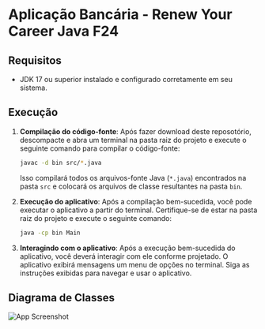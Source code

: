 # Aplicação Bancária - Renew Your Career Java F24

## Requisitos

- JDK 17 ou superior instalado e configurado corretamente em seu sistema.

## Execução

1. **Compilação do código-fonte**: Após fazer download deste reposotório, descompacte e abra um terminal na pasta raiz do projeto e execute o seguinte comando para compilar o código-fonte:

    ```bash
    javac -d bin src/*.java
    ```

    Isso compilará todos os arquivos-fonte Java (`*.java`) encontrados na pasta `src` e colocará os arquivos de classe resultantes na pasta `bin`.

2. **Execução do aplicativo**: Após a compilação bem-sucedida, você pode executar o aplicativo a partir do terminal. Certifique-se de estar na pasta raiz do projeto e execute o seguinte comando:
    ```bash
    java -cp bin Main
    ```
    
3. **Interagindo com o aplicativo**: Após a execução bem-sucedida do aplicativo, você deverá interagir com ele conforme projetado. O aplicativo exibirá mensagens um menu de opções no terminal. Siga as instruções exibidas para navegar e usar o aplicativo.

## Diagrama de Classes
![App Screenshot](https://github.com/leonardo-lemos-de-oliveira/BankingApplication/blob/main/images/diagrama_inicial_aplicacao_bancaria.png?raw=true)
